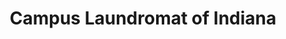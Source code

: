 ---
title: "Campus Laundromat of Indiana"
url: /indiana/campus-laundromat-of-indiana/
shop: Wäscherei
---